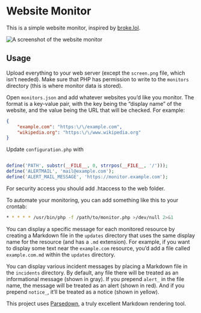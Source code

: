 # Website Monitor

This is a simple website monitor, inspired by [broke.lol](https://broke.lol).

![A screenshot of the website monitor](screen.png)

## Usage

Upload everything to your web server (except the `screen.png` file, which isn’t needed). Make sure that PHP has permission to write to the `monitors` directory (this is where monitor data is stored).

Open `monitors.json` and add whatever websites you’d like you monitor. The format is a key-value pair, with the key being the “display name” of the website, and the value being the URL that will be checked. For example:

```json
{
    "example.com": "https:\/\/example.com",
    "wikipedia.org": "https:\/\/www.wikipedia.org"
}
```

Update `configuration.php` with

```php

define('PATH', substr(__FILE__, 0, strrpos(__FILE__, '/')));
define('ALERTMAIL', 'mail@example.com');
define('ALERT_MAIL_MESSAGE', 'https://monitor.example.com');

```

For security access you should add .htaccess to the web folder.

To automate your monitoring, you can add something like this to your crontab:

```sh
* * * * * /usr/bin/php -f /path/to/monitor.php >/dev/null 2>&1
```

You can display a specific message for each monitored resource by creating a Markdown file in the `updates` directory that uses the same display name for the resource (and has a `.md` extension). For example, if you want to display some text near the `example.com` resource, you’d add a file called `example.com.md` within the `updates` directory.

You can display various incident messages by placing a Markdown file in the `incidents` directory. By default, any file there will be treated as an informational message (shown in gray). If you prepend `alert_` in the file name, the message will be treated as an alert (shown in red). And if you prepend `notice_`, it’ll be treated as a notice (shown in yellow).

This project uses [Parsedown](https://parsedown.org), a truly excellent Markdown rendering tool.